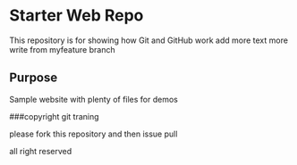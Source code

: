 # Starter Web Repo

This repository is for showing how Git and GitHub work
add more text
more write from myfeature branch
## Purpose

Sample website with plenty of files for demos

###copyright
git traning

please fork this repository and then issue pull

all right reserved